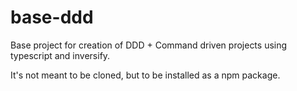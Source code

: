 # base-ddd
Base project for creation of DDD + Command driven projects using typescript and inversify.

It's not meant to be cloned, but to be installed as a npm package.
